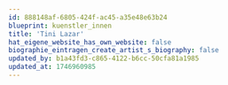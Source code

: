 ```yaml
---
id: 888148af-6805-424f-ac45-a35e48e63b24
blueprint: kuenstler_innen
title: 'Tini Lazar'
hat_eigene_website_has_own_website: false
biographie_eintragen_create_artist_s_biography: false
updated_by: b1a43fd3-c865-4122-b6cc-50cfa81a1985
updated_at: 1746960985
---
```

